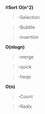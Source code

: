 #**Sort**
**O(n^2)**


>-Selection


>-Bubble


>-insertion


**O(nlogn)**


>-merge


>-quick


>-heap


**O(n)**


>-Count


>-Radix